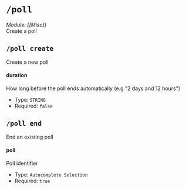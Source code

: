 # `/poll`
*Module: [[Misc]]*<br>
Create a poll
## `/poll create`
Create a new poll
#### duration
How long before the poll ends automatically (e.g "2 days and 12 hours")
- Type: `STRING`
- Required: `false`
## `/poll end`
End an existing poll
#### poll
Poll identifier
- Type: `Autocomplete Selection`
- Required: `true`